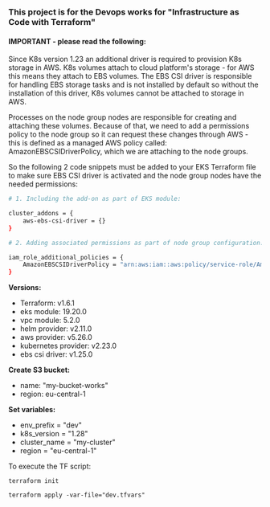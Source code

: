 ### This project is for the Devops works for "Infrastructure as Code with Terraform" 

#### IMPORTANT - please read the following:

Since K8s version 1.23 an additional driver is required to provision K8s storage in AWS. K8s volumes attach to cloud platform's storage - for AWS this means they attach to EBS volumes. The EBS CSI driver is responsible for handling EBS storage tasks and is not installed by default so without the installation of this driver, K8s volumes cannot be attached to storage in AWS. 

Processes on the node group nodes are responsible for creating and attaching these volumes. Because of that, we need to add a permissions policy to the node group so it can request these changes through AWS - this is defined as a managed AWS policy called: AmazonEBSCSIDriverPolicy, which we are attaching to the node groups.

So the following 2 code snippets must be added to your EKS Terraform file to make sure EBS CSI driver is activated and the node group nodes have the needed permissions:

```sh
# 1. Including the add-on as part of EKS module:

cluster_addons = {
    aws-ebs-csi-driver = {}
}

# 2. Adding associated permissions as part of node group configuration:

iam_role_additional_policies = {
    AmazonEBSCSIDriverPolicy = "arn:aws:iam::aws:policy/service-role/AmazonEBSCSIDriverPolicy"
}
```

**Versions:**
- Terraform: v1.6.1
- eks module: 19.20.0
- vpc module: 5.2.0
- helm provider: v2.11.0 
- aws provider: v5.26.0
- kubernetes provider: v2.23.0
- ebs csi driver: v1.25.0

**Create S3 bucket:** 
- name: "my-bucket-works"
- region: eu-central-1

**Set variables:**
- env_prefix = "dev"
- k8s_version = "1.28"
- cluster_name = "my-cluster"
- region = "eu-central-1"

To execute the TF script:
```
terraform init

terraform apply -var-file="dev.tfvars"
```